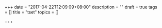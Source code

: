 +++
date = "2017-04-22T12:09:09+08:00"
description = ""
draft = true
tags = []
title = "tset"
topics = []

+++


